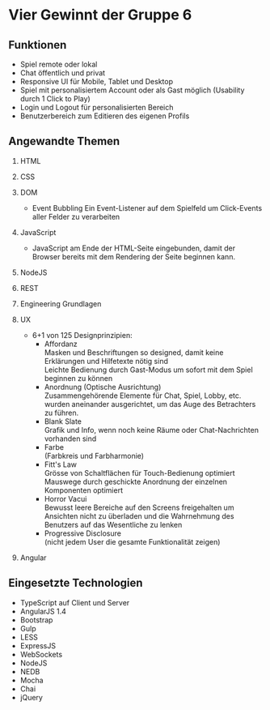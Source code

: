 # Vier Gewinnt der Gruppe 6

## Funktionen
- Spiel remote oder lokal
- Chat öffentlich und privat
- Responsive UI für Mobile, Tablet und Desktop
- Spiel mit personalisiertem Account oder als Gast möglich (Usability durch 1 Click to Play)
- Login und Logout für personalisierten Bereich
- Benutzerbereich zum Editieren des eigenen Profils

## Angewandte Themen
1. HTML
1. CSS
1. DOM
    - Event Bubbling
      Ein Event-Listener auf dem Spielfeld um Click-Events aller Felder zu verarbeiten
1. JavaScript
    - JavaScript am Ende der HTML-Seite eingebunden, damit der Browser bereits mit dem Rendering der Seite beginnen kann.
1. NodeJS
1. REST
1. Engineering Grundlagen
1. UX
    - 6+1 von 125 Designprinzipien:
        - Affordanz  
          Masken und Beschriftungen so designed, damit keine Erklärungen und Hilfetexte nötig sind  
          Leichte Bedienung durch Gast-Modus um sofort mit dem Spiel beginnen zu können
        - Anordnung (Optische Ausrichtung)  
          Zusammengehörende Elemente für Chat, Spiel, Lobby, etc. wurden aneinander ausgerichtet, um das Auge des Betrachters zu führen.
        - Blank Slate  
          Grafik und Info, wenn noch keine Räume oder Chat-Nachrichten vorhanden sind
        - Farbe  
          (Farbkreis und Farbharmonie)
        - Fitt's Law  
          Grösse von Schaltflächen für Touch-Bedienung optimiert
          Mauswege durch geschickte Anordnung der einzelnen Komponenten optimiert
        - Horror Vacui  
          Bewusst leere Bereiche auf den Screens freigehalten um Ansichten nicht zu überladen und die Wahrnehmung des Benutzers auf das Wesentliche zu lenken
        - Progressive Disclosure  
          (nicht jedem User die gesamte Funktionalität zeigen)

1. Angular


## Eingesetzte Technologien
- TypeScript auf Client und Server
- AngularJS 1.4
- Bootstrap
- Gulp
- LESS
- ExpressJS
- WebSockets
- NodeJS
- NEDB
- Mocha
- Chai
- jQuery
